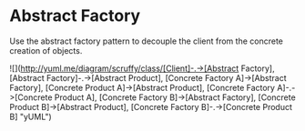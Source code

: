 # Abstract Factory

Use the abstract factory pattern to decouple the client from the concrete creation of objects.

![](http://yuml.me/diagram/scruffy/class/[Client]-.->[Abstract Factory], [Abstract Factory]-.->[Abstract Product], [Concrete Factory A]->[Abstract Factory], [Concrete Product A]->[Abstract Product], [Concrete Factory A]-.->[Concrete Product A], [Concrete Factory B]->[Abstract Factory], [Concrete Product B]->[Abstract Product], [Concrete Factory B]-.->[Concrete Product B]  "yUML") 
